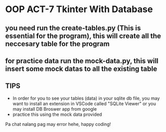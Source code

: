 # OOP ACT-7 Tkinter With Database

## you need run the create-tables.py (This is essential for the program), this will create all the neccesary table for the program

## for practice data run the mock-data.py, this will insert some mock datas to all the existing table

## TIPS
- In order for you to see your tables (data) in your sqlite db file, you may want to install an extension in VSCode called "SQLite Viewer" or you may install DB Broswer app from google
- practice this using the mock data provided



Pa chat nalang pag may error hehe, happy coding!